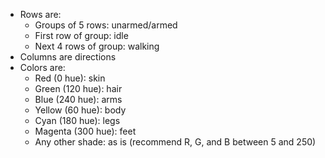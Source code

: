 - Rows are:
  - Groups of 5 rows: unarmed/armed
  - First row of group: idle
  - Next 4 rows of group: walking
- Columns are directions
- Colors are:
  - Red (0 hue): skin
  - Green (120 hue): hair
  - Blue (240 hue): arms
  - Yellow (60 hue): body
  - Cyan (180 hue): legs
  - Magenta (300 hue): feet
  - Any other shade: as is (recommend R, G, and B between 5 and 250)
